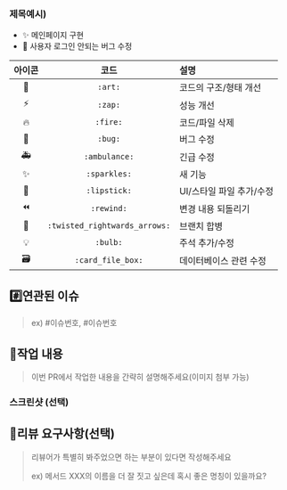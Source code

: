 ### 제목예시)
  - ✨ 메인페이지 구현
  - 🐛 사용자 로그인 안되는 버그 수정

| 아이콘 | 코드 | 설명 |
|:---:|:---:|:---|
| 🎨 | `:art:` | 코드의 구조/형태 개선 |
| ⚡️ | `:zap:` | 성능 개선 |
| 🔥 | `:fire:` | 코드/파일 삭제 |
| 🐛 | `:bug:` | 버그 수정 |
| 🚑 | `:ambulance:` | 긴급 수정 |
| ✨ | `:sparkles:` | 새 기능 |
| 💄 | `:lipstick:` | UI/스타일 파일 추가/수정 |
| ⏪ | `:rewind:` | 변경 내용 되돌리기 |
| 🔀 | `:twisted_rightwards_arrows:` | 브랜치 합병 |
| 💡 | `:bulb:` | 주석 추가/수정 |
| 🗃 | `:card_file_box:` | 데이터베이스 관련 수정 |

## #️⃣연관된 이슈

> ex) #이슈번호, #이슈번호

## 📝작업 내용

> 이번 PR에서 작업한 내용을 간략히 설명해주세요(이미지 첨부 가능)

### 스크린샷 (선택)

## 💬리뷰 요구사항(선택)

> 리뷰어가 특별히 봐주었으면 하는 부분이 있다면 작성해주세요
>
> ex) 메서드 XXX의 이름을 더 잘 짓고 싶은데 혹시 좋은 명칭이 있을까요?

